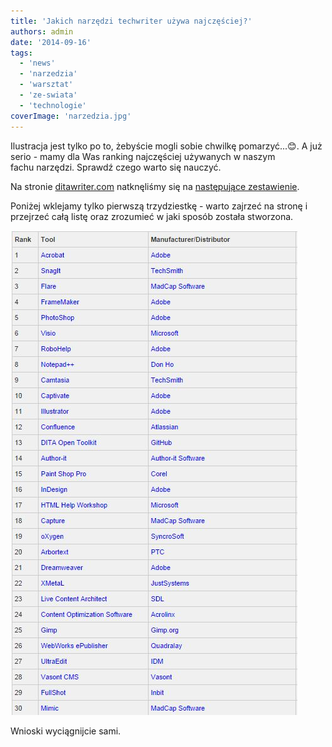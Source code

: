 ```yaml
---
title: 'Jakich narzędzi techwriter używa najczęściej?'
authors: admin
date: '2014-09-16'
tags:
  - 'news'
  - 'narzedzia'
  - 'warsztat'
  - 'ze-swiata'
  - 'technologie'
coverImage: 'narzedzia.jpg'
---
```


Ilustracja jest tylko po to, żebyście mogli sobie chwilkę pomarzyć...😊. A już
serio - mamy dla Was ranking najczęściej używanych w naszym fachu narzędzi.
Sprawdź czego warto się nauczyć.

<!--truncate-->

Na stronie [ditawriter.com](http://www.ditawriter.com/) natknęliśmy się na
[następujące zestawienie](http://www.ditawriter.com/which-tech-writing-tools-are-the-most-used/).

Poniżej wklejamy tylko pierwszą trzydziestkę - warto zajrzeć na stronę i
przejrzeć całą listę oraz zrozumieć w jaki sposób została stworzona.

![TechWritingToolsRanking](images/TechWritingToolsRanking.jpg)

Wnioski wyciągnijcie sami.
